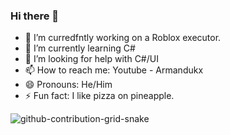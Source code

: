 ### Hi there 👋

- 🔭 I’m curredfntly working on a Roblox executor.
- 🌱 I’m currently learning C#
- 🤔 I’m looking for help with C#/UI
- 📫 How to reach me: Youtube - Armandukx
- 😄 Pronouns: He/Him
- ⚡ Fun fact: I like pizza on pineapple.

![github-contribution-grid-snake](https://user-images.githubusercontent.com/104468428/196215542-3dc18ed5-791b-40be-afae-fee69e52d8fe.svg)

